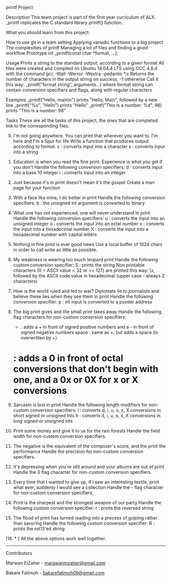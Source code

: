 printf Project

Description
This team project is part of the first year curriculum of ALX. _printf replicates the C standard library printf() function.

What you should learn from this project:

How to use git in a team setting
Applying variadic functions to a big project
The complexities of printf
Managing a lot of files and finding a good workflow
Prototype
int _printf(const char *format, ...);

Usage
Prints a string to the standard output, according to a given format
All files were created and compiled on Ubuntu 14.04.4 LTS using GCC 4.8.4 with the command gcc -Wall -Werror -Wextra -pedantic *.c
Returns the number of characters in the output string on success, -1 otherwise
Call it this way: _printf("format string", arguments...) where format string can contain conversion specifiers and flags, along with regular characters

Examples
_printf("Hello, main\n") prints "Hello, Main", followed by a new line
_printf("%s", "Hello") prints "Hello"
_printf("This is a number: %d", 98) prints "This is a number: 98"

Tasks
These are all the tasks of this project, the ones that are completed link to the corresponding files.

0. I'm not going anywhere. You can print that wherever you want to. I'm here and I'm a Spur for life
Write a function that produces output according to format.
	c : converts input into a character
	s : converts input into a string

1. Education is when you read the fine print. Experience is what you get if you don't
Handle the following conversion specifiers:
	d : converts input into a base 10 integer
	i : converts input into an integer

2. Just because it's in print doesn't mean it's the gospel
Create a man page for your function

3. With a face like mine, I do better in print
Handle the following conversion specifiers:
	b : the unsigned int argument is converted to binary

4. What one has not experienced, one will never understand in print
Handle the following conversion specifiers:
	u : converts the input into an unsigned integer
	o : converts the input into an octal number
	x : converts the input into a hexadecimal number
	X : converts the input into a hexadecimal number with capital letters

5. Nothing in fine print is ever good news
Use a local buffer of 1024 chars in order to call write as little as possible.

6. My weakness is wearing too much leopard print
Handle the following custom conversion specifier:
	S : prints the string
	Non printable characters (0 < ASCII value < 32 or >= 127) are printed this way: \x, followed by the ASCII code value in hexadecimal (upper case - always 2 characters)

7. How is the world ruled and led to war? Diplomats lie to journalists and believe these lies when they see them in print
Handle the following conversion specifier:
	p : int input is converted to a pointer address

8. The big print gives and the small print takes away
Handle the following flag characters for non-custom conversion specifiers:
	+ : adds a + in front of signed positive numbers and a - in front of signed negative numbers
	space : same as +, but adds a space (is overwritten by +)
	# : adds a 0 in front of octal conversions that don't begin with one, and a 0x or 0X for x or X conversions

9. Sarcasm is lost in print
Handle the following length modifiers for non-custom conversion specifiers:
	l : converts d, i, u, o, x, X conversions in short signed or unsigned ints
	h : converts d, i, u, o, x, X conversions in long signed or unsigned ints

10. Print some money and give it to us for the rain forests
Handle the field width for non-custom conversion specifiers.

11. The negative is the equivalent of the composer's score, and the print the performance
Handle the precision for non-custom conversion specifiers.

12. It's depressing when you're still around and your albums are out of print
Handle the 0 flag character for non-custom conversion specifiers.

13. Every time that I wanted to give up, if I saw an interesting textile, print what ever, suddenly I would see a collection
Handle the - flag character for non-custom conversion specifiers.

14. Print is the sharpest and the strongest weapon of our party
Handle the following custom conversion specifier:
	r : prints the reversed string

15. The flood of print has turned reading into a process of gulping rather than savoring
Handle the following custom conversion specifier:
	R : prints the rot13'ed string

[16. * ]
All the above options work well together.

---------------------------------------------

Contributors

Marwan ElZaher - marawanmzaher@gmail.com

Bakare Fatimoh - bakarefatimoh09@gmail.com
